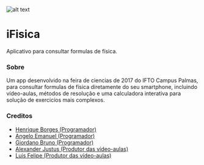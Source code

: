 ![alt text](https://nsioficial.github.io/ifisica/img/logo-ifisica-128x128.png)
# iFisica
Aplicativo para consultar formulas de física.

### Sobre
Um app desenvolvido na feira de ciencias de 2017 do IFTO Campus Palmas, para consultar formulas de física diretamente do seu smartphone, incluindo vídeo-aulas, métodos de resolução e uma calculadora interativa para solução de exercicíos mais complexos.

### Creditos
* [Henrique Borges (Programador)](https://henrique.github.io)
* [Angelo Emanuel (Programador)](https://github.com/angeloecw)
* [Giordano Bruno (Programador)](https://github.com/GiordanoBrandao-NSI)
* [Alexander Justus (Produtor das vídeo-aulas)](https://google.com)
* [Luis Felipe (Produtor das vídeo-aulas)](https:/google.com)
